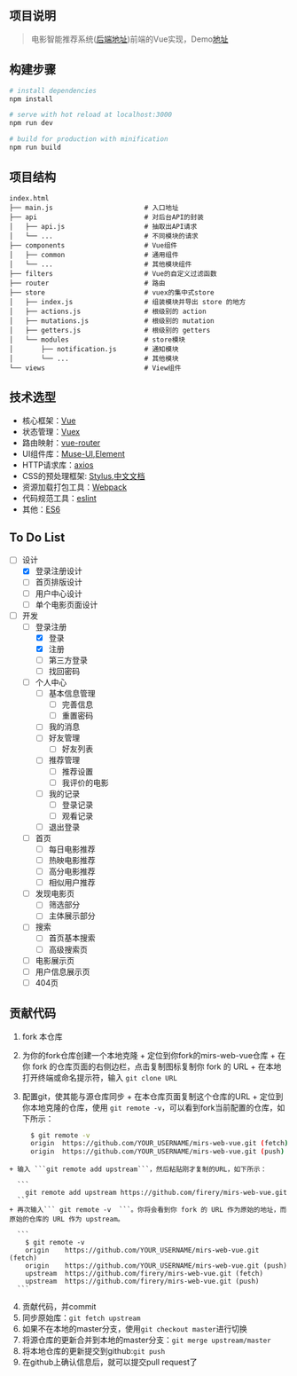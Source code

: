 ## 项目说明

> 电影智能推荐系统([后端地址](https://github.com/firery/mirs))前端的Vue实现，Demo[地址](https://www.91film.top/)

## 构建步骤

``` bash
# install dependencies
npm install

# serve with hot reload at localhost:3000
npm run dev

# build for production with minification
npm run build
```

## 项目结构
```
index.html  
├── main.js                       # 入口地址
├── api                           # 对后台API的封装
│   ├── api.js                    # 抽取出API请求
│   └── ...                       # 不同模块的请求
├── components                    # Vue组件
│   ├── common                    # 通用组件
│   └── ...                       # 其他模块组件
├── filters                       # Vue的自定义过滤函数
├── router                        # 路由
├── store                         # vuex的集中式store
│   ├── index.js                  # 组装模块并导出 store 的地方
│   ├── actions.js                # 根级别的 action
│   ├── mutations.js              # 根级别的 mutation
│   ├── getters.js                # 根级别的 getters
│   └── modules                   # store模块
│       ├── notification.js       # 通知模块
│       └── ...                   # 其他模块
└── views                         # View组件
```

## 技术选型

+ 核心框架：[Vue](https://cn.vuejs.org/v2/guide/)
+ 状态管理：[Vuex](https://vuex.vuejs.org/zh-cn/intro.html)
+ 路由映射：[vue-router](https://router.vuejs.org/zh-cn/)
+ UI组件库：[Muse-UI](https://museui.github.io/#/index),[Element](http://element.eleme.io/#/zh-CN/component/quickstart)
+ HTTP请求库：[axios](https://github.com/mzabriskie/axios)
+ CSS的预处理框架: [Stylus](http://stylus-lang.com/),[中文文档](http://www.zhangxinxu.com/jq/stylus/)
+ 资源加载打包工具：[Webpack](https://webpack.github.io/)
+ 代码规范工具：[eslint](http://eslint.org/)
+ 其他：[ES6](https://wohugb.gitbooks.io/ecmascript-6/content/index.html)

## To Do List
+ [ ] 设计
  + [x] 登录注册设计
  + [ ] 首页排版设计
  + [ ] 用户中心设计
  + [ ] 单个电影页面设计
+ [ ] 开发
  + [ ] 登录注册
    + [x] 登录
    + [x] 注册
    + [ ] 第三方登录
    + [ ] 找回密码
  + [ ] 个人中心
    + [ ] 基本信息管理
      + [ ] 完善信息
      + [ ] 重置密码
    + [ ] 我的消息
    + [ ] 好友管理
      + [ ] 好友列表
    + [ ] 推荐管理
      + [ ] 推荐设置
      + [ ] 我评价的电影
    + [ ] 我的记录
      + [ ] 登录记录
      + [ ] 观看记录
    + [ ] 退出登录
  + [ ] 首页
    + [ ] 每日电影推荐
    + [ ] 热映电影推荐
    + [ ] 高分电影推荐
    + [ ] 相似用户推荐
  + [ ] 发现电影页
    + [ ] 筛选部分
    + [ ] 主体展示部分
  + [ ] 搜索
    + [ ] 首页基本搜索
    + [ ] 高级搜索页
  + [ ] 电影展示页
  + [ ] 用户信息展示页
  + [ ] 404页

## 贡献代码
  1. fork 本仓库
  2. 为你的fork仓库创建一个本地克隆
    + 定位到你fork的mirs-web-vue仓库
    + 在你 fork 的仓库页面的右侧边栏，点击复制图标复制你 fork 的 URL
    + 在本地打开终端或命名提示符，输入 ```git clone URL```
  3. 配置git，使其能与源仓库同步
    + 在本仓库页面复制这个仓库的URL
    + 定位到你本地克隆的仓库，使用 ```git remote -v```，可以看到fork当前配置的仓库，如下所示：

      ``` bash
        $ git remote -v
        origin  https://github.com/YOUR_USERNAME/mirs-web-vue.git (fetch)
        origin  https://github.com/YOUR_USERNAME/mirs-web-vue.git (push)
      ```
    + 输入 ```git remote add upstream```，然后粘贴刚才复制的URL，如下所示：

      ```
        git remote add upstream https://github.com/firery/mirs-web-vue.git
      ```
    + 再次输入``` git remote -v  ```。你将会看到你 fork 的 URL 作为原始的地址，而原始的仓库的 URL 作为 upstream。

      ```
        $ git remote -v
        origin    https://github.com/YOUR_USERNAME/mirs-web-vue.git (fetch)
        origin    https://github.com/YOUR_USERNAME/mirs-web-vue.git (push)
        upstream  https://github.com/firery/mirs-web-vue.git (fetch)
        upstream  https://github.com/firery/mirs-web-vue.git (push)
      ```
  4. 贡献代码，并commit
  5. 同步原始库：```git fetch upstream```
  6. 如果不在本地的master分支，使用```git checkout master```进行切换
  7. 将源仓库的更新合并到本地的master分支：```git merge upstream/master```
  8. 将本地仓库的更新提交到github:```git push```
  9. 在github上确认信息后，就可以提交pull request了
